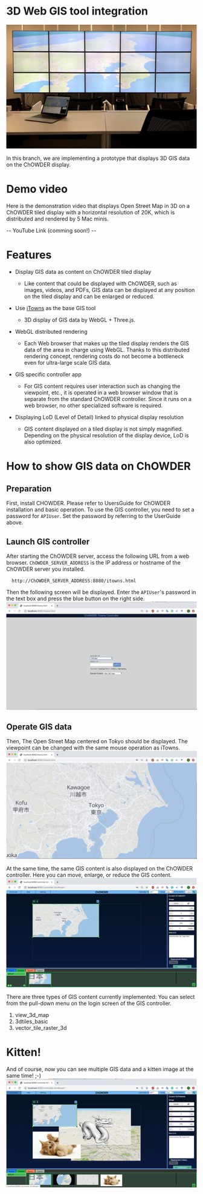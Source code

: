 # 3D Web GIS tool integration

![alt](./images/ChOWDER_OSM_3DView.jpg)

In this branch, we are implementing a prototype that displays 3D GIS data on the ChOWDER display.

# Demo video
Here is the demonstration video that displays Open Street Map in 3D on a ChOWDER tiled display with a horizontal resolution of 20K, which is distributed and rendered by 5 Mac minis.

-- YouTube Link (comming soon!) --

# Features

- Display GIS data as content on ChOWDER tiled display
  - Like content that could be displayed with ChOWDER, such as images, videos, and PDFs, GIS data can be displayed at any position on the tiled display and can be enlarged or reduced.
  
- Use [iTowns](http://www.itowns-project.org/) as the base GIS tool
  - 3D display of GIS data by WebGL + Three.js.
  
- WebGL distributed rendering
  - Each Web browser that makes up the tiled display renders the GIS data of the area in charge using WebGL. Thanks to this distributed rendering concept, rendering costs do not become a bottleneck even for ultra-large scale GIS data.
  
- GIS specific controller app
  - For GIS content requires user interaction such as changing the viewpoint, etc., it is operated in a web browser window that is separate from the standard ChOWDER controller. Since it runs on a web browser, no other specialized software is required.
  
- Displaying LoD (Level of Detail) linked to physical display resolution
  - GIS content displayed on a tiled display is not simply magnified. Depending on the physical resolution of the display device, LoD is also optimized.

# How to show GIS data on ChOWDER

## Preparation

First, install CHOWDER. Please refer to UsersGuide for ChOWDER installation and basic operation.
To use the GIS controller, you need to set a password for `APIUser`. Set the password by referring to the UserGuide above.

## Launch GIS controller

After starting the ChOWDER server, access the following URL from a web browser. `ChOWDER_SERVER_ADDRESS` is the IP address or hostname of the ChOWDER server you installed.
```
  http://ChOWDER_SERVER_ADDRESS:8080/itowns.html
```

Then the following screen will be displayed. Enter the `APIUser`'s password in the text box and press the blue button on the right side.
![alt](./images/GISController_login.png)

## Operate GIS data

Then, The Open Street Map centered on Tokyo should be displayed. The viewpoint can be changed with the same mouse operation as iTowns.
![alt](./images/GISController_view_3d_map.png)

At the same time, the same GIS content is also displayed on the ChOWDER controller. Here you can move, enlarge, or reduce the GIS content.
![alt](./images/ChOWDERController_view_3d_map.png)

There are three types of GIS content currently implemented: You can select from the pull-down menu on the login screen of the GIS controller.
1. view_3d_map
1. 3dtiles_basic
1. vector_tile_raster_3d

# Kitten!
And of course, now you can see multiple GIS data and a kitten image at the same time! ;-)
![alt](./images/ChOWDERController_with_kitten.png)
